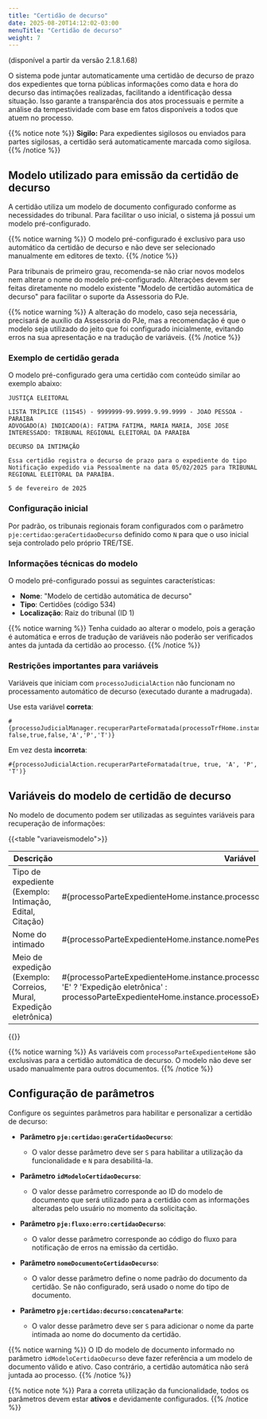 ```yaml
---
title: "Certidão de decurso"
date: 2025-08-20T14:12:02-03:00
menuTitle: "Certidão de decurso"
weight: 7
---
```


(disponível a partir da versão 2.1.8.1.68)

O sistema pode juntar automaticamente uma certidão de decurso de prazo dos expedientes que torna públicas informações como data e hora do decurso das intimações realizadas, facilitando a identificação dessa situação. Isso garante a transparência dos atos processuais e permite a análise da tempestividade com base em fatos disponíveis a todos que atuem no processo.

{{% notice note %}}
**Sigilo:** Para expedientes sigilosos ou enviados para partes sigilosas, a certidão será automaticamente marcada como sigilosa.
{{% /notice %}}

## Modelo utilizado para emissão da certidão de decurso

A certidão utiliza um modelo de documento configurado conforme as necessidades do tribunal. Para facilitar o uso inicial, o sistema já possui um modelo pré-configurado.

{{% notice warning %}}
O modelo pré-configurado é exclusivo para uso automático da certidão de decurso e não deve ser selecionado manualmente em editores de texto.
{{% /notice %}}

Para tribunais de primeiro grau, recomenda-se não criar novos modelos nem alterar o nome do modelo pré-configurado. Alterações devem ser feitas diretamente no modelo existente "Modelo de certidão automática de decurso" para facilitar o suporte da Assessoria do PJe.

{{% notice warning %}}
A alteração do modelo, caso seja necessária, precisará de auxílio da Assessoria do PJe, mas a recomendação é que o modelo seja utilizado do jeito que foi configurado inicialmente, evitando erros na sua apresentação e na tradução de variáveis.
{{% /notice %}}

### Exemplo de certidão gerada

O modelo pré-configurado gera uma certidão com conteúdo similar ao exemplo abaixo:

```
JUSTIÇA ELEITORAL

LISTA TRÍPLICE (11545) - 9999999-99.9999.9.99.9999 - JOAO PESSOA - PARAIBA
ADVOGADO(A) INDICADO(A): FATIMA FATIMA, MARIA MARIA, JOSE JOSE
INTERESSADO: TRIBUNAL REGIONAL ELEITORAL DA PARAIBA
 
DECURSO DA INTIMAÇÃO

Essa certidão registra o decurso de prazo para o expediente do tipo Notificação expedido via Pessoalmente na data 05/02/2025 para TRIBUNAL REGIONAL ELEITORAL DA PARAÍBA.

5 de fevereiro de 2025
```

### Configuração inicial

Por padrão, os tribunais regionais foram configurados com o parâmetro `pje:certidao:geraCertidaoDecurso` definido como `N` para que o uso inicial seja controlado pelo próprio TRE/TSE.

### Informações técnicas do modelo

O modelo pré-configurado possui as seguintes características:
- **Nome**: "Modelo de certidão automática de decurso"
- **Tipo**: Certidões (código 534)
- **Localização**: Raiz do tribunal (ID 1)

{{% notice warning %}}
Tenha cuidado ao alterar o modelo, pois a geração é automática e erros de tradução de variáveis não poderão ser verificados antes da juntada da certidão ao processo.
{{% /notice %}}

### Restrições importantes para variáveis

Variáveis que iniciam com `processoJudicialAction` não funcionam no processamento automático de decurso (executado durante a madrugada). 

Use esta variável **correta**:
```
#{processoJudicialManager.recuperarParteFormatada(processoTrfHome.instance, false,true,false,'A','P','T')}
```

Em vez desta **incorreta**:
```
#{processoJudicialAction.recuperarParteFormatada(true, true, 'A', 'P', 'T')}
```


## Variáveis do modelo de certidão de decurso

No modelo de documento podem ser utilizadas as seguintes variáveis para recuperação de informações:

{{<table "variaveismodelo">}}

| **Descrição** | **Variável** |
|---|---|
| Tipo de expediente (Exemplo: Intimação, Edital, Citação) | #{processoParteExpedienteHome.instance.processoExpediente.tipoProcessoDocumento} |
| Nome do intimado | #{processoParteExpedienteHome.instance.nomePessoaParte} |
| Meio de expedição (Exemplo: Correios, Mural, Expedição eletrônica) | #{processoParteExpedienteHome.instance.processoExpediente.meioExpedicaoExpediente == 'E' ? 'Expedição eletrônica' : processoParteExpedienteHome.instance.processoExpediente.meioExpedicaoExpediente.label}

{{</table>}}
  
{{% notice warning %}}
As variáveis com `processoParteExpedienteHome` são exclusivas para a certidão automática de decurso. O modelo não deve ser usado manualmente para outros documentos.
{{% /notice %}}

## Configuração de parâmetros

Configure os seguintes parâmetros para habilitar e personalizar a certidão de decurso:

- **Parâmetro `pje:certidao:geraCertidaoDecurso`**:
  - O valor desse parâmetro deve ser `S` para habilitar a utilização da funcionalidade e `N` para desabilitá-la.

- **Parâmetro `idModeloCertidaoDecurso`**:
  - O valor desse parâmetro corresponde ao ID do modelo de documento que será utilizado para a certidão com as informações alteradas pelo usuário no momento da solicitação.

- **Parâmetro `pje:fluxo:erro:certidaoDecurso`**:
  - O valor desse parâmetro corresponde ao código do fluxo para notificação de erros na emissão da certidão.

- **Parâmetro `nomeDocumentoCertidaoDecurso`**:
  - O valor desse parâmetro define o nome padrão do documento da certidão. Se não configurado, será usado o nome do tipo de documento.

- **Parâmetro `pje:certidao:decurso:concatenaParte`**:
  - O valor desse parâmetro deve ser `S` para adicionar o nome da parte intimada ao nome do documento da certidão.

{{% notice warning %}}
O ID do modelo de documento informado no parâmetro `idModeloCertidaoDecurso` deve fazer referência a um modelo de documento válido e ativo. Caso contrário, a certidão automática não será juntada ao processo.
{{% /notice %}}

{{% notice note %}}
Para a correta utilização da funcionalidade, todos os parâmetros devem estar **ativos** e devidamente configurados.
{{% /notice %}}
